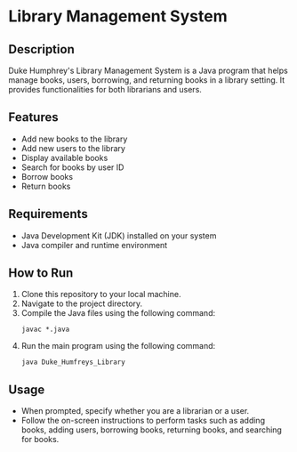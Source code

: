 # Library Management System

## Description
Duke Humphrey's Library Management System is a Java program that helps manage books, users, borrowing, and returning books in a library setting. It provides functionalities for both librarians and users.

## Features
- Add new books to the library
- Add new users to the library
- Display available books
- Search for books by user ID
- Borrow books
- Return books

## Requirements
- Java Development Kit (JDK) installed on your system
- Java compiler and runtime environment

## How to Run
1. Clone this repository to your local machine.
2. Navigate to the project directory.
3. Compile the Java files using the following command:
    ```
    javac *.java
    ```
4. Run the main program using the following command:
    ```
    java Duke_Humfreys_Library
    ```

## Usage
- When prompted, specify whether you are a librarian or a user.
- Follow the on-screen instructions to perform tasks such as adding books, adding users, borrowing books, returning books, and searching for books.

